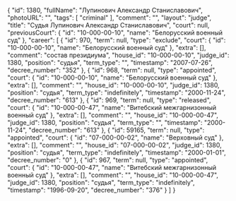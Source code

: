 {
    "id": 1380,
    "fullName": "Лупинович Александр Станиславович",
    "photoURL": "",
    "tags": [
        "criminal"
    ],
    "comment": "",
    "layout": "judge",
    "title": "Судья Лупинович Александр Станиславович",
    "court": null,
    "previousCourt": {
        "id": "10-000-00-10",
        "name": "Белорусский военный суд"
    },
    "career": [
        {
            "id": 970,
            "term": null,
            "type": "exclude",
            "court": {
                "id": "10-000-00-10",
                "name": "Белорусский военный суд"
            },
            "extra": [],
            "comment": "состав президиума",
            "house_id": "10-000-00-10",
            "judge_id": 1380,
            "position": "судья",
            "term_type": "",
            "timestamp": "2007-07-26",
            "decree_number": "352"
        },
        {
            "id": 968,
            "term": null,
            "type": "appointed",
            "court": {
                "id": "10-000-00-10",
                "name": "Белорусский военный суд"
            },
            "extra": [],
            "comment": "",
            "house_id": "10-000-00-10",
            "judge_id": 1380,
            "position": "судья",
            "term_type": "indefinitely",
            "timestamp": "2000-11-24",
            "decree_number": "613"
        },
        {
            "id": 969,
            "term": null,
            "type": "released",
            "court": {
                "id": "10-000-00-47",
                "name": "Витебский межгарнизонный военный суд"
            },
            "extra": [],
            "comment": "",
            "house_id": "10-000-00-47",
            "judge_id": 1380,
            "position": "судья",
            "term_type": "",
            "timestamp": "2000-11-24",
            "decree_number": "613"
        },
        {
            "id": 59165,
            "term": null,
            "type": "appointed",
            "court": {
                "id": "07-000-00-02",
                "name": "Верховный суд"
            },
            "extra": [],
            "comment": "",
            "house_id": "07-000-00-02",
            "judge_id": 1380,
            "position": "судья",
            "term_type": "indefinitely",
            "timestamp": "2000-01-01",
            "decree_number": "0"
        },
        {
            "id": 967,
            "term": null,
            "type": "appointed",
            "court": {
                "id": "10-000-00-47",
                "name": "Витебский межгарнизонный военный суд"
            },
            "extra": [],
            "comment": "",
            "house_id": "10-000-00-47",
            "judge_id": 1380,
            "position": "судья",
            "term_type": "indefinitely",
            "timestamp": "1996-09-20",
            "decree_number": "376"
        }
    ]
}